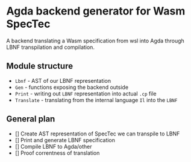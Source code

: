 # Agda backend generator for Wasm SpecTec

A backend translating a Wasm specification from wsl into Agda through LBNF transpilation and compilation.

## Module structure

- `Lbnf` - AST of our LBNF representation
- `Gen` - functions exposing the backend outside
- `Print` - writing out `LBNF` representation into actual `.cp` file
- `Translate` - translating from the internal language `Il` into the `LBNF`

## General plan

- [] Create AST representation of SpecTec we can transpile to LBNF
- [] Print and generate LBNF specification
- [] Compile LBNF to Agda/other
- [] Proof correntness of translation
